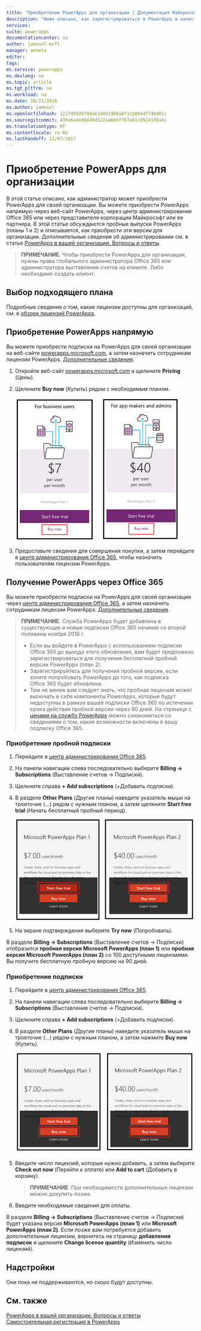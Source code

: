 ```yaml
---
title: "Приобретение PowerApps для организации | Документация Майкрософт"
description: "Ниже описано, как зарегистрироваться в PowerApps в качестве администратора."
services: 
suite: powerapps
documentationcenter: na
author: jamesol-msft
manager: anneta
editor: 
tags: 
ms.service: powerapps
ms.devlang: na
ms.topic: article
ms.tgt_pltfrm: na
ms.workload: na
ms.date: 10/23/2016
ms.author: jamesol
ms.openlocfilehash: 1227d8926f8da61d0d1960a8f1cb8844f74bd01c
ms.sourcegitcommit: 43be6a4e08849d522aabb6f767a81c092419babc
ms.translationtype: HT
ms.contentlocale: ru-RU
ms.lasthandoff: 11/07/2017
---
```

# <a name="purchase-powerapps-for-your-organization"></a>Приобретение PowerApps для организации
В этой статье описано, как администратор может приобрести PowerApps для своей организации. Вы можете приобрести PowerApps напрямую через веб-сайт PowerApps, через центр администрирования Office 365 или через представителя корпорации Майкрософт или ее партнера. В этой статье обсуждаются пробные выпуски PowerApps (планы 1 и 2) и описывается, как приобрести эти версии для организации. Дополнительные сведения об администрировании см. в статье [PowerApps в вашей организации. Вопросы и ответы](signup-question-and-answer.md).

> **ПРИМЕЧАНИЕ**. Чтобы приобрести PowerApps для организации, нужны права глобального администратора Office 365 или администратора выставления счетов на клиенте. Либо необходимо создать клиент.
> 
> 

## <a name="choosing-the-right-plan"></a>Выбор подходящего плана
Подробные сведения о том, какие лицензии доступны для организаций, см. в [обзоре лицензий PowerApps](pricing-billing-skus.md).

## <a name="purchase-powerapps-directly"></a>Приобретение PowerApps напрямую
Вы можете приобрести подписки на PowerApps для своей организации на веб-сайте [powerapps.microsoft.com][4], а затем назначить сотрудникам лицензии PowerApps. [Дополнительные сведения][5].

1. Откройте веб-сайт [powerapps.microsoft.com][4] и щелкните **Pricing** (Цены).
2. Щелкните **Buy now** (Купить) рядом с необходимым планом.
   
    ![](./media/signup-for-powerapps-admin/buy-now.png)
3. Предоставьте сведения для совершения покупки, а затем перейдите в [центр администрирования Office 365][6], чтобы назначить пользователям лицензии PowerApps.

## <a name="get-powerapps-through-office-365"></a>Получение PowerApps через Office 365
Вы можете приобрести подписки на PowerApps для своей организации через [центр администрирования Office 365][6], а затем назначить сотрудникам лицензии PowerApps. [Дополнительные сведения][5].

> **ПРИМЕЧАНИЕ**. Служба PowerApps будет добавлена в существующие и новые подписки Office 365 начиная со второй половины ноября 2016 г.
> 
> * Если вы войдете в PowerApps с использованием подписки Office 365 до выхода этого обновления, вам будет предложено зарегистрироваться для получения бесплатной пробной версии PowerApps (план 2).
> * Зарегистрируйтесь для получения пробной версии, если хотите попробовать PowerApps до того, как подписка Office 365 будет обновлена.  
> * Тем не менее вам следует знать, что пробная лицензия может включать в себя компоненты PowerApps, которые будут недоступны в рамках вашей подписки Office 365 по истечении срока действия пробной версии через 90 дней.  На странице с [ценами на службу PowerApps][2] можно ознакомиться со сведениями о том, какие возможности включены в вашу подписку Office 365.
> 
> 

### <a name="purchase-a-subscription-trial"></a>Приобретение пробной подписки
1. Перейдите в [центр администрирования Office 365][6].
2. На панели навигации слева последовательно выберите **Billing -> Subscriptions** (Выставление счетов -> Подписки).
3. Щелкните справа **+ Add subscriptions** (+Добавить подписки).
4. В разделе **Other Plans** (Другие планы) наведите указатель мыши на троеточие (...) рядом с нужным планом, а затем щелкните **Start free trial** (Начать бесплатный пробный период).
   
    ![](./media/signup-for-powerapps-admin/admin-purchase-trial.png)
5. На экране подтверждения выберите **Try now** (Попробовать).

В разделе **Billing -> Subscriptions** (Выставление счетов -> Подписки) отобразится **пробная версия Microsoft PowerApps (план 1)** или **пробная версия Microsoft PowerApps (план 2)** со 100 доступными лицензиями. Вы получите бесплатную пробную версию на 90 дней.

### <a name="purchase-a-subscription"></a>Приобретение подписки
1. Перейдите в [центр администрирования Office 365][6].
2. На панели навигации слева последовательно выберите **Billing -> Subscriptions** (Выставление счетов -> Подписки).
3. Щелкните справа **+ Add subscriptions** (+Добавить подписки).
4. В разделе **Other Plans** (Другие планы) наведите указатель мыши на троеточие (...) рядом с нужным планом, а затем нажмите **Buy now** (Купить).
   
    ![](./media/signup-for-powerapps-admin/admin-purchase-paid.png)
5. Введите число лицензий, которые нужно добавить, а затем выберите **Check out now** (Перейти к оплате) или **Add to cart** (Добавить в корзину).
   
   > **ПРИМЕЧАНИЕ**. При необходимости дополнительные лицензии можно докупить позже.
   > 
   > 
6. Введите необходимые сведения для оплаты.

В разделе **Billing -> Subscriptions** (Выставление счетов -> Подписки) будет указана версия **Microsoft PowerApps (план 1)** или **Microsoft PowerApps (план 2)**. Если позже вам потребуется добавить дополнительные лицензии, вернитесь на страницу **добавления подписок** и щелкните **Change license quantity** (Изменить число лицензий).

## <a name="add-ons"></a>Надстройки
Они пока не поддерживаются, но скоро будут доступны.

## <a name="see-also"></a>См. также
[PowerApps в вашей организации. Вопросы и ответы](signup-question-and-answer.md)  
[Самостоятельная регистрация в PowerApps](signup-for-powerapps.md)  

<!--Reference links in article-->
[1]: http://go.microsoft.com/fwlink/p/?LinkId=715583
[2]: http://go.microsoft.com/fwlink/p/?LinkId=708209
[4]: https://go.microsoft.com/fwlink/?linkid=832551
[5]: https://support.office.com/article/997596b5-4173-4627-b915-36abac6786dc
[6]: https://portal.office.com/admin/default.aspx
